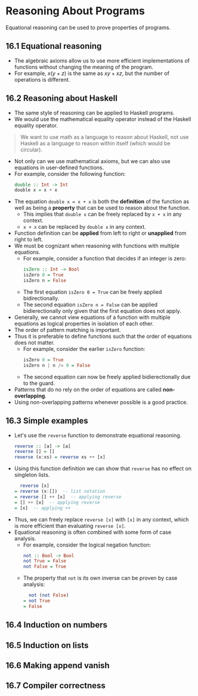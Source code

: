 # Reasoning About Programs
Equational reasoning can be used to prove properties of programs. 
## 16.1 Equational reasoning
- The algebraic axioms allow us to use more efficient implementations of functions without changing the meaning of the program.
- For example, $x(y+z)$ is the same as $xy+xz$, but the number of operations is different.
## 16.2 Reasoning about Haskell
- The same style of reasoning can be applied to Haskell programs.
- We would use the mathematical equality operator instead of the Haskell equality operator.
> We want to use math as a language to reason about Haskell, not use Haskell as a language to reason within itself (which would be circular).
- Not only can we use mathematical axioms, but we can also use equations in user-defined functions.
- For example, consider the following function:
    ```haskell
    double :: Int -> Int
    double x = x + x
    ```
- The equation `double x = x + x` is both the **definition** of the function as well as being a **property** that can be used to reason about the function.
    - This implies that `double x` can be freely replaced by `x + x` in any context.
    - `x + x` can be replaced by `double x` in any context.
- Function definition can be **applied** from left to right or **unapplied** from right to left.
- We must be cognizant when reasoning with functions with multiple equations.
    - For example, consider a function that decides if an integer is zero:
        ```haskell
        isZero :: Int -> Bool
        isZero 0 = True
        isZero n = False
        ```
    - The first equation `isZero 0 = True` can be freely applied bidirectionally.
    - The second equation `isZero n = False` can be applied bidierectionally only given that the first equation does not apply.
- Generally, we cannot view equations of a function with multiple equations as logical properties in isolation of each other.
- The order of pattern matching is important.
- Thus it is preferable to define functions such that the order of equations does not matter.
    - For example, consider the earlier `isZero` function:
        ```haskell
        isZero 0 = True
        isZero n | n /= 0 = False
        ```
    - The second equation can now be freely applied bidierectionally due to the guard.
- Patterns that do no rely on the order of equations are called **non-overlapping**.
- Using non-overlapping patterns whenever possible is a good practice.
## 16.3 Simple examples
- Let's use the `reverse` function to demonstrate equational reasoning.
    ```haskell
    reverse :: [a] -> [a]
    reverse [] = []
    reverse (x:xs) = reverse xs ++ [x]
    ```
- Using this function definition we can show that `reverse` has no effect on singleton lists.
    ```haskell
      reverse [x]  
    = reverse (x:[])  -- list notation
    = reverse [] ++ [x]  -- applying reverse
    = [] ++ [x]  -- applying reverse
    = [x]  -- applying ++
    ```
- Thus, we can freely replace `reverse [x]` with `[x]` in any context, which is more efficient than evaluating `reverse [x]`.
- Equational reasoning is often combined with some form of case analysis.
    - For example, consider the logical negation function:
        ```haskell
        not :: Bool -> Bool
        not True = False
        not False = True
        ```
    - The property that `not` is its own inverse can be proven by case analysis:
        ```haskell 
          not (not False)
        = not True
        = False
        ```
## 16.4 Induction on numbers

## 16.5 Induction on lists

## 16.6 Making append vanish

## 16.7 Compiler correctness
